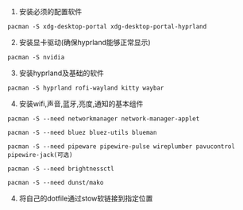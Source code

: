 1. 安装必须的配置软件
```
pacman -S xdg-desktop-portal xdg-desktop-portal-hyprland
```
2. 安装显卡驱动(确保hyprland能够正常显示)
```
pacman -S nvidia
```
3. 安装hyprland及基础的软件
```
pacman -S hyprland rofi-wayland kitty waybar
```
4. 安装wifi,声音,蓝牙,亮度,通知的基本组件
```
pacman -S --need networkmanager network-manager-applet
```
```
pacman -S --need bluez bluez-utils blueman
```
```
pacman -S --need pipeware pipewire-pulse wireplumber pavucontrol pipewire-jack(可选) 
```
```
pacman -S --need brightnessctl
```
```
pacman -S --need dunst/mako
```
4. 将自己的dotfile通过stow软链接到指定位置
